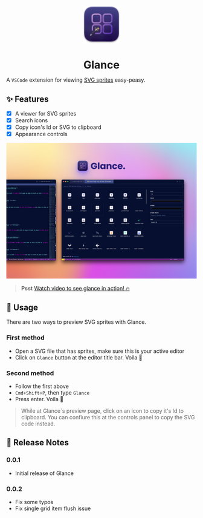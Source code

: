 <img src="./media/glance-sm.png" style="height: 100px; display: table; margin: 20px auto;">
<h1 style="text-align: center; border: none; margin-bottom: 0">Glance</h1>

A `VSCode` extension for viewing [SVG sprites](https://css-tricks.com/svg-symbol-good-choice-icons/) easy-peasy.

## ✨ Features

-   [x] A viewer for SVG sprites
-   [x] Search icons
-   [x] Copy icon's Id or SVG to clipboard
-   [x] Appearance controls

![Banner](media/banner.png)

> **Psst** [Watch video to see glance in action! 🔥](https://youtu.be/dK5gAxghYSo)

## 💪 Usage

There are two ways to preview SVG sprites with Glance.

### First method

-   Open a SVG file that has sprites, make sure this is your active editor
-   Click on `Glance` button at the editor title bar. Voila 🎉

### Second method

-   Follow the first above
-   `Cmd+Shift+P`, then type `Glance`
-   Press enter. Voila 🎉

> While at Glance`s preview page, click on an icon to copy it's Id to clipboard. You can confiure this at the controls panel to copy the SVG code instead.

<!-- ## Extension Settings

Include if your extension adds any VS Code settings through the `contributes.configuration` extension point.

For example:

This extension contributes the following settings:

-   `myExtension.enable`: enable/disable this extension
-   `myExtension.thing`: set to `blah` to do something -->

## 📝 Release Notes

### 0.0.1

- Initial release of Glance

### 0.0.2

-   Fix some typos
-   Fix single grid item flush issue
